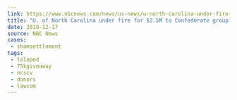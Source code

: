 ```yaml
---
link: https://www.nbcnews.com/news/us-news/u-north-carolina-under-fire-2-5m-confederate-group-silent-n1103251
title: "U. of North Carolina under fire for $2.5M to Confederate group in 'Silent Sam' deal"
date: 2019-12-17
source: NBC News
cases:
 - shamsettlement
tags:
 - loloped
 - 75kgiveaway
 - ncscv
 - donors
 - lawcom
---
```

